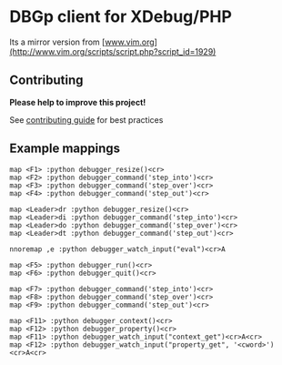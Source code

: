 DBGp client for XDebug/PHP
==========================
Its a mirror version from [www.vim.org](http://www.vim.org/scripts/script.php?script_id=1929)

Contributing
-------------
**Please help to improve this project!**

See [contributing guide](http://github.com/AlexParamonov/dbgp_xdebug/blob/master/CONTRIBUTING.md) for best practices  

Example mappings
----------------

    map <F1> :python debugger_resize()<cr>
    map <F2> :python debugger_command('step_into')<cr>
    map <F3> :python debugger_command('step_over')<cr>
    map <F4> :python debugger_command('step_out')<cr>

    map <Leader>dr :python debugger_resize()<cr>
    map <Leader>di :python debugger_command('step_into')<cr>
    map <Leader>do :python debugger_command('step_over')<cr>
    map <Leader>dt :python debugger_command('step_out')<cr>

    nnoremap ,e :python debugger_watch_input("eval")<cr>A

    map <F5> :python debugger_run()<cr>
    map <F6> :python debugger_quit()<cr>

    map <F7> :python debugger_command('step_into')<cr>
    map <F8> :python debugger_command('step_over')<cr>
    map <F9> :python debugger_command('step_out')<cr>

    map <F11> :python debugger_context()<cr>
    map <F12> :python debugger_property()<cr>
    map <F11> :python debugger_watch_input("context_get")<cr>A<cr>
    map <F12> :python debugger_watch_input("property_get", '<cword>')<cr>A<cr>

